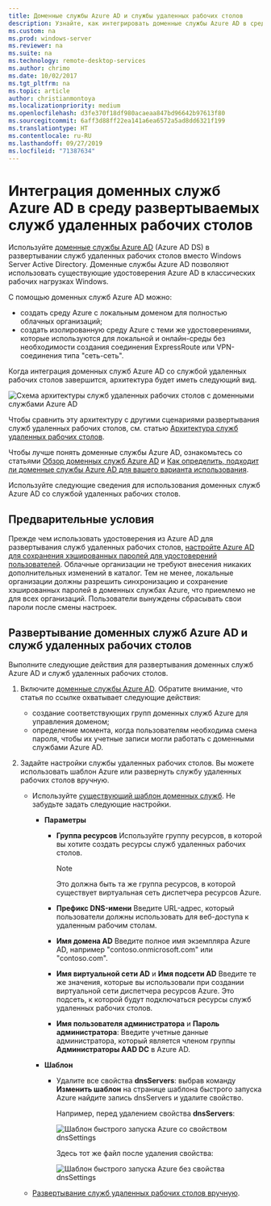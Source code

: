 ```yaml
---
title: Доменные службы Azure AD и службы удаленных рабочих столов
description: Узнайте, как интегрировать доменные службы Azure AD в среду развертываемых служб удаленных рабочих столов.
ms.custom: na
ms.prod: windows-server
ms.reviewer: na
ms.suite: na
ms.technology: remote-desktop-services
ms.author: chrimo
ms.date: 10/02/2017
ms.tgt_pltfrm: na
ms.topic: article
author: christianmontoya
ms.localizationpriority: medium
ms.openlocfilehash: d3fe370f18df980acaeaa847bd96642b97613f80
ms.sourcegitcommit: 6aff3d88ff22ea141a6ea6572a5ad8dd6321f199
ms.translationtype: HT
ms.contentlocale: ru-RU
ms.lasthandoff: 09/27/2019
ms.locfileid: "71387634"
---
```

# <a name="integrate-azure-ad-domain-services-with-your-rds-deployment"></a>Интеграция доменных служб Azure AD в среду развертываемых служб удаленных рабочих столов

Используйте [доменные службы Azure AD](/azure/active-directory-domain-services/active-directory-ds-overview) (Azure AD DS) в развертывании служб удаленных рабочих столов вместо Windows Server Active Directory. Доменные службы Azure AD позволяют использовать существующие удостоверения Azure AD в классических рабочих нагрузках Windows.

С помощью доменных служб Azure AD можно: 
- создать среду Azure с локальным доменом для полностью облачных организаций; 
- создать изолированную среду Azure с теми же удостоверениями, которые используются для локальной и онлайн-среды без необходимости создания соединения ExpressRoute или VPN-соединения типа "сеть-сеть". 

Когда интеграция доменных служб Azure AD со службой удаленных рабочих столов завершится, архитектура будет иметь следующий вид.

![Схема архитектуры служб удаленных рабочих столов с доменными службами Azure AD](media/aadds-rds.png)

Чтобы сравнить эту архитектуру с другими сценариями развертывания служб удаленных рабочих столов, см. статью [Архитектура служб удаленных рабочих столов](desktop-hosting-logical-architecture.md).

Чтобы лучше понять доменные службы Azure AD, ознакомьтесь со статьями [Обзор доменных служб Azure AD](/azure/active-directory-domain-services/active-directory-ds-overview) и [Как определить, подходит ли доменные службы Azure AD для вашего варианта использования](/azure/active-directory-domain-services/active-directory-ds-comparison).

Используйте следующие сведения для использования доменных служб Azure AD со службой удаленных рабочих столов.

## <a name="prerequisites"></a>Предварительные условия

Прежде чем использовать удостоверения из Azure AD для развертывания служб удаленных рабочих столов, [настройте Azure AD для сохранения хэшированных паролей для удостоверений пользователей](/azure/active-directory-domain-services/active-directory-ds-getting-started-password-sync). Облачные организации не требуют внесения никаких дополнительных изменений в каталог. Тем не менее, локальные организации должны разрешить синхронизацию и сохранение хэшированных паролей в доменных службах Azure, что приемлемо не для всех организаций. Пользователи вынуждены сбрасывать свои пароли после смены настроек.

## <a name="deploy-azure-ad-ds-and-rds"></a>Развертывание доменных служб Azure AD и служб удаленных рабочих столов 
Выполните следующие действия для развертывания доменных служб Azure AD и служб удаленных рабочих столов.

1. Включите [доменные службы Azure AD](/azure/active-directory-domain-services/active-directory-ds-getting-started). Обратите внимание, что статья по ссылке охватывает следующие действия:
   - создание соответствующих групп доменных служб Azure для управления доменом;
   - определение момента, когда пользователям необходима смена пароля, чтобы их учетные записи могли работать с доменными службами Azure AD.
   
2. Задайте настройки службы удаленных рабочих столов. Вы можете использовать шаблон Azure или развернуть службу удаленных рабочих столов вручную.
   - Используйте [существующий шаблон доменных служб](https://azure.microsoft.com/resources/templates/rds-deployment-existing-ad/). Не забудьте задать следующие настройки.
   
     - **Параметры**
       - **Группа ресурсов** Используйте группу ресурсов, в которой вы хотите создать ресурсы служб удаленных рабочих столов.
         > [!NOTE] 
         > Это должна быть та же группа ресурсов, в которой существует виртуальная сеть диспетчера ресурсов Azure.

       - **Префикс DNS-имени** Введите URL-адрес, который пользователи должны использовать для веб-доступа к удаленным рабочим столам.
       - **Имя домена AD** Введите полное имя экземпляра Azure AD, например "contoso.onmicrosoft.com" или "contoso.com".
       - **Имя виртуальной сети AD** и **Имя подсети AD** Введите те же значения, которые вы использовали при создании виртуальной сети диспетчера ресурсов Azure. Это подсеть, к которой будут подключаться ресурсы служб удаленных рабочих столов.
       - **Имя пользователя администратора** и **Пароль администратора**: Введите учетные данные администратора, который является членом группы **Администраторы AAD DC** в Azure AD.
   
     - **Шаблон**
        - Удалите все свойства **dnsServers**: выбрав команду **Изменить шаблон** на странице шаблона быстрого запуска Azure найдите запись dnsServers и удалите свойство. 

           Например, перед удалением свойства **dnsServers**:
      
           ![Шаблон быстрого запуска Azure со свойством dnsSettings](media/rds-remove-dnssettings-before.png)

           Здесь тот же файл после удаления свойства:

           ![Шаблон быстрого запуска Azure без свойства dnsSettings](media/rds-remove-dnssettings-after.png)
   
   - [Развертывание служб удаленных рабочих столов вручную](rds-deploy-infrastructure.md). 

